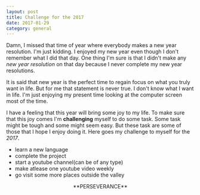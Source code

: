 ```yaml
---
layout: post
title: Challenge for the 2017
date: 2017-01-29
category: general
---
```


Damn, I missed that time of year where everybody makes a new year resolution. I'm just kidding. I enjoyed my new year even though I don't remember what I did that day. One thing I'm sure is that I didn't make any *new year resolution* on that day because I never complete my new year resolutions.

It is said that new year is the perfect time to regain focus on what you truly want in life. But for me that statement is never true. I don't know what I want in life. I'm just enjoying my present time looking at the computer screen most of the time.


I have a feeling that this year will bring some joy to my life. To make sure that this joy comes I'm **challenging** myself to do some task. Some task might be tough and some might seem easy. But these task are some of those that I hope I enjoy doing it. Here goes my challenge to myself for the _2017_.

- learn a new language
- complete the project
- start a youtube channel(can be of any type)
- make atlease one youtube video weekly
- go visit some more places outside the valley


<center>**PERSEVERANCE**</center>
